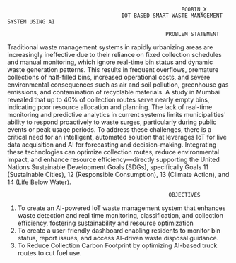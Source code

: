                                                            ECOBIN_X
                                        IOT BASED SMART WASTE MANAGEMENT SYSTEM USING AI          

                                                      PROBLEM STATEMENT

Traditional waste management systems in rapidly urbanizing areas are increasingly ineffective due to their reliance on fixed collection schedules and manual monitoring, which ignore real-time bin status and dynamic waste generation patterns. This results in frequent overflows, premature collections of half-filled bins, increased operational costs, and severe environmental consequences such as air and soil pollution, greenhouse gas emissions, and contamination of recyclable materials. A study in Mumbai revealed that up to 40% of collection routes serve nearly empty bins, indicating poor resource allocation and planning.
The lack of real-time monitoring and predictive analytics in current systems limits municipalities' ability to respond proactively to waste surges, particularly during public events or peak usage periods. To address these challenges, there is a critical need for an intelligent, automated solution that leverages IoT for live data acquisition and AI for forecasting and decision-making. Integrating these technologies can optimize collection routes, reduce environmental impact, and enhance resource efficiency—directly supporting the United Nations Sustainable Development Goals (SDGs), specifically Goals 11 (Sustainable Cities), 12 (Responsible Consumption), 13 (Climate Action), and 14 (Life Below Water).
                                          
                                                       OBJECTIVES
1.	To create an AI-powered IoT waste management system that enhances waste detection and real time monitoring, classification, and collection efficiency, fostering sustainability and resource optimization
2.	To create a user-friendly dashboard enabling residents to monitor bin status, report issues, and access AI-driven waste disposal guidance. 
3.	To Reduce Collection Carbon Footprint by optimizing AI-based truck routes to cut fuel use.
